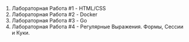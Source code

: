 1) Лабораторная Работа #1 - HTML/CSS
2) Лабораторная Работа #2 - Docker
3) Лабораторная Работа #3 - Go
4) Лабораторная Работа #4 - Регулярные Выражения. Формы, Сессии и Куки. 
